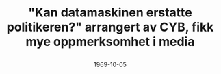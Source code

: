 ---
title: |
  "Kan datamaskinen erstatte politikeren?" arrangert av CYB, fikk mye oppmerksomhet i media
tags: cyb
year: 1969
date: 1969-10-05
sources:
  - http://cyb.ifi.uio.no/gammelweb/div/jubileum/hoydepunkter.html Cybernetisk Selskab 25 års-jubileumshefte
view: none
---
